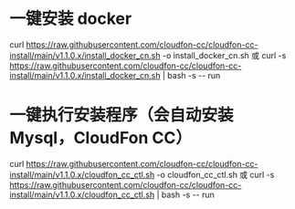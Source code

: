 # 一键安装 docker
curl https://raw.githubusercontent.com/cloudfon-cc/cloudfon-cc-install/main/v1.1.0.x/install_docker_cn.sh  -o  install_docker_cn.sh
或
curl -s https://raw.githubusercontent.com/cloudfon-cc/cloudfon-cc-install/main/v1.1.0.x/install_docker_cn.sh | bash -s -- run

# 一键执行安装程序（会自动安装Mysql，CloudFon CC）
curl https://raw.githubusercontent.com/cloudfon-cc/cloudfon-cc-install/main/v1.1.0.x/cloudfon_cc_ctl.sh  -o   cloudfon_cc_ctl.sh 
或
curl -s https://raw.githubusercontent.com/cloudfon-cc/cloudfon-cc-install/main/v1.1.0.x/cloudfon_cc_ctl.sh | bash -s -- run
